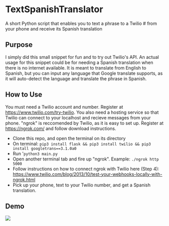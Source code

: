 # TextSpanishTranslator
A short Python script that enables you to text a phrase to a Twilio # from your phone and receive its Spanish translation

## Purpose
I simply did this small snippet for fun and to try out Twilio's API. An actual usage for this snippet could be for needing a Spanish translation when there is no internet available. It is meant to translate from English to Spanish, but you can input any language that Google translate supports, as it will auto-detect the language and translate the phrase in Spanish.

## How to Use
You must need a Twilio account and number. Register at https://www.twilio.com/try-twilio.
You also need a hosting service so that Twilio can connect to your localhost and recieve messages from your phone. "ngrok" is reccomended by Twilio, as it is easy to set up. Register at https://ngrok.com/ and follow download instructions.
- Clone this repo, and open the terminal on its directory
- On terminal: `pip3 install flask && pip3 install twilio && pip3 install googletrans==3.1.0a0`
- Run '`python3 main.py`
- Open another terminal tab and fire up "ngrok". Example: `./ngrok http 5000`
- Follow instructions on how to connect ngrok with Twilio here (Step 4): https://www.twilio.com/blog/2013/10/test-your-webhooks-locally-with-ngrok.html
- Pick up your phone, text to your Twilio number, and get a Spanish translation.

## Demo
 ![](demo.gif)
